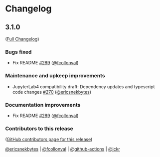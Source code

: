 # Changelog

<!-- <START NEW CHANGELOG ENTRY> -->

## 3.1.0

([Full Changelog](https://github.com/jupyterlab-contrib/jupyterlab-variableInspector/compare/v3.0.7...13134a81cc4c78b40f52e8b7a8b2b2f4a0b42a4b))

### Bugs fixed

- Fix README [#289](https://github.com/jupyterlab-contrib/jupyterlab-variableInspector/pull/289) ([@fcollonval](https://github.com/fcollonval))

### Maintenance and upkeep improvements

- JupyterLab4 compatibility draft: Dependency updates and typescript code changes [#270](https://github.com/jupyterlab-contrib/jupyterlab-variableInspector/pull/270) ([@ericsnekbytes](https://github.com/ericsnekbytes))

### Documentation improvements

- Fix README [#289](https://github.com/jupyterlab-contrib/jupyterlab-variableInspector/pull/289) ([@fcollonval](https://github.com/fcollonval))

### Contributors to this release

([GitHub contributors page for this release](https://github.com/jupyterlab-contrib/jupyterlab-variableInspector/graphs/contributors?from=2021-04-10&to=2023-11-04&type=c))

[@ericsnekbytes](https://github.com/search?q=repo%3Ajupyterlab-contrib%2Fjupyterlab-variableInspector+involves%3Aericsnekbytes+updated%3A2021-04-10..2023-11-04&type=Issues) | [@fcollonval](https://github.com/search?q=repo%3Ajupyterlab-contrib%2Fjupyterlab-variableInspector+involves%3Afcollonval+updated%3A2021-04-10..2023-11-04&type=Issues) | [@github-actions](https://github.com/search?q=repo%3Ajupyterlab-contrib%2Fjupyterlab-variableInspector+involves%3Agithub-actions+updated%3A2021-04-10..2023-11-04&type=Issues) | [@lckr](https://github.com/search?q=repo%3Ajupyterlab-contrib%2Fjupyterlab-variableInspector+involves%3Alckr+updated%3A2021-04-10..2023-11-04&type=Issues)

<!-- <END NEW CHANGELOG ENTRY> -->
